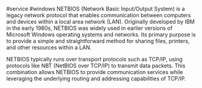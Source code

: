 #service #windows 
NETBIOS (Network Basic Input/Output System) is a legacy network protocol that enables communication between computers and devices within a local area network (LAN). Originally developed by IBM in the early 1980s, NETBIOS was widely used in earlier versions of Microsoft Windows operating systems and networks. Its primary purpose is to provide a simple and straightforward method for sharing files, printers, and other resources within a LAN.

NETBIOS typically runs over transport protocols such as TCP/IP, using protocols like NBT (NetBIOS over TCP/IP) to transmit data packets. This combination allows NETBIOS to provide communication services while leveraging the underlying routing and addressing capabilities of TCP/IP.